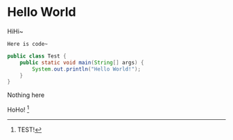 # Hello World
HiHi~

```
Here is code~
```

```java
public class Test {
    public static void main(String[] args) {
        System.out.println("Hello World!");
    }
}
```



Nothing here

HoHo! [^1]

[^1]: TEST!
